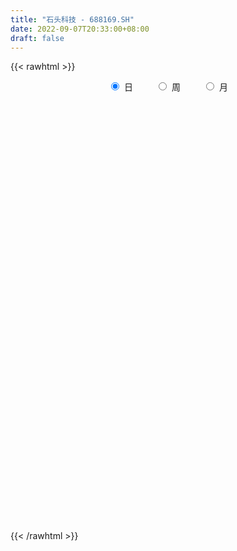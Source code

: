 ```yaml
---
title: "石头科技 - 688169.SH"
date: 2022-09-07T20:33:00+08:00
draft: false
---
```

{{< rawhtml >}}
    <div style="text-align: center">
        <label style="padding: 1rem;"><input style="margin-right: .5rem" type="radio" name="period" value="D" checked onclick="period_change(this)">日</label>
        <label style="padding: 1rem;"><input style="margin-right: .5rem" type="radio" name="period" value="W" onclick="period_change(this)">周</label>
        <label style="padding: 1rem;"><input style="margin-right: .5rem" type="radio" name="period" value="M" onclick="period_change(this)">月</label>
    </div>
    <div id="chart" style="height: 700px;"></div> 
    <script type="text/javascript">
        const D_v = [2230.56,1660.73,7162.21,4681.99,2485.62,2416.52,1579.77,2328.13,16912.62,13880.9,8453.11,4881.75,2853.51,4686.02,8520.65,6848.4,4754.6,4373.31,4949.88,4443.16,5376.19,4857.35,8282.22,3991.75,4180.55,4327.71,3030.25,2374.54,3275.6,3730.0,2680.82,2204.7,3216.77,4935.61,3999.35,3572.8,3266.06,4613.99,3636.94,2270.75,3199.63,10740.36,7458.72,6917.78,4809.43,3520.47,9999.71,8460.48,4671.89,4666.63,3945.37,3403.44,5077.76,5447.4,5097.52,4351.34,2369.41,2302.28,3515.35,6776.79,3824.34,3897.24,4562.81,2845.25,2824.88,3299.65,1873.49,3755.3,4532.72,3895.78,3501.54,2766.06,3348.39,3772.24,4157.95,4077.12,6445.62,3873.77,2405.79,3446.48,3930.8,3934.06,3118.91,4169.75,2114.69,3081.96,3237.33,4947.12,3445.35,3280.29,4651.53,7561.66,5970.18,4138.67,5647.22,5386.47,6776.42,6306.27,6003.46,5038.9,3474.07,4030.47,3245.26,2660.3,2841.89,5290.63,3985.42,3307.73,4261.23,6292.12,4106.45,3078.79,3491.65,2659.49,2699.98,5864.04,3436.73,7394.51,3555.4,3404.44,7523.39,14228.92,9971.33,6184.25,5209.26,5712.68,4144.62,5100.34,4095.53,4325.94,2958.41,4251.58,2799.43,2757.23,3115.39,2958.5,3217.54,2875.15,1910.92,1535.54,1673.3,2820.0,4219.9,2762.04,3253.05,5795.45,7188.63,3215.99,3044.47,3263.96,3300.61,2115.13,2440.87,2736.42,6060.8,5475.98,3492.95,2337.7,3394.14,2610.44,2659.26,1548.0,2362.14,3368.23,2047.12,6414.95,4284.36,2992.23,5078.69,7118.89,4804.35,3170.83,4821.64,2461.1,3842.53,2458.79,3858.7,5374.99,4328.41,2015.84,2854.22,1916.41,3366.02,5446.47,4058.97,5963.24,5460.09,4788.95,5354.67,4365.73,5599.31,5385.82,4558.47,4310.49,5747.29,4706.55,8802.55,6027.44,3605.33,3378.57,4931.72,6168.25,7394.19,13648.31,10237.04,8771.69,9309.34,8824.3,4530.76,4789.71,5925.87,10301.1,5479.94,7873.33,6600.03,8080.69,8589.49,6700.18,4699.41,6776.22,8733.21,5532.51,5255.4,8398.34,4716.95,6049.27,3428.94,7768.18,3520.84,3834.41,3842.12,4472.77,5270.15,7157.14,5287.1,3394.16,5609.66,4106.18,2728.66,2506.04,3192.36,5293.04,6000.64,3358.39,3446.98,3074.6,5518.26,4589.07,8774.86,3989.37,5048.37,10192.75,21287.39,11615.84,9318.22,5205.93,4179.21,7409.54,8189.14,6722.21,6140.19,8147.78,6205.33,7296.44,8116.43,5934.5,7430.25,7001.06,7700.57,7990.67,4401.11,3667.79,5545.2,6575.93,4612.32,5586.43,5646.33,7006.63,7946.01,5556.55,9026.48,7996.53,8430.54,4812.09,3489.71,7932.77,3001.11,3005.1,3531.3,8912.0,6849.43,3057.43,2614.29,3243.24,4554.59,3372.44,6046.0,3036.08,4961.81,7006.25,5013.01,3938.49,3732.04,3905.05,3865.37,3521.69,5470.09,4644.23,4735.23,12476.59,6234.03,9976.52,5193.48,5844.68,4440.33,7176.64,9071.52,7260.54,7154.9,6096.74,5589.31,4456.6,3457.89,4309.35,3350.3,3990.5,2872.0,3689.29,2178.22,2710.88,4012.53,4579.06,6389.53,4591.65,5961.67,8131.74,6872.29,6808.41,7711.09,6949.61,4188.08,3723.42,2977.85,6442.82,4066.22,2818.65,3501.53,2796.68,3568.69,2728.01,2273.62,2330.99,3227.56,2519.6,4975.06,4225.48,6036.32,4124.58,2453.05,2289.71,4090.0,3448.48,4898.33,3907.63,7654.26,5737.44,9053.45,20334.07,6449.09,6147.23,5275.0,13950.17,5745.83,8526.03,5226.38,5846.63,7797.76,6167.95,5651.74,4973.12,5042.22,7744.87,5384.13,4767.3,5030.82,4756.37,9281.39,5940.1,5591.63,3611.09,3305.4,3343.47,3181.08,4116.1,3919.07,4378.44,3829.97,3031.57,2119.88,3459.5,2307.8,1875.0,3588.14,3513.75,7782.55,7991.05,4888.21,4849.82,5807.22,4017.03,4982.83,3581.59,2313.62,3340.55,4537.06,5299.6,3750.29,2525.05,3363.2,2764.59,3017.47,2967.41,4519.56,3077.8,4739.73,3269.32,4246.38,8328.89,6013.95,6770.14,3658.72,4550.72,9670.52,4982.19,6865.72,4393.63,4924.41,4254.24,5914.58,3825.87,3894.51,4883.15,4486.92,5764.03,7383.85,5087.6,7515.34,7349.85,6367.36,5118.78,4743.78,4324.43,5586.98,6298.18,14476.94,13310.23,8123.31,9901.65,7680.22,10223.47,9335.86,8402.07,7989.11,10419.02,5401.74,6704.82,9785.89,7263.4,10890.35,5464.99,7043.58,8437.94,8713.27,9781.8,10913.95,5745.88,12411.08,10265.36,6427.05,5540.86,20370.22,14681.75,8698.53,8530.95,7160.86,11807.63,7003.71,5792.08,5919.93,6205.81,10110.72,8967.81,5703.43,5905.03,9328.97,7689.16,7248.15,7918.01,7724.69,5164.93]
const D_histogram = [0.0,0.0223361823,0.1850857704,1.3484173762,1.3606948751,0.250185008,-0.3902507477,-1.0819442727,2.8118778919,6.3711291777,8.8163043373,9.711015069,9.6829518301,9.0074120346,9.0890094475,8.1632153672,6.7699509459,6.315537321,6.492189098,4.842442711,5.646125906,5.8923214557,8.1871918282,9.1389200146,8.6158384699,8.2355315373,6.2119529152,4.0493216224,1.072130133,1.0909938459,0.8259380635,1.1135261185,0.925784268,1.8212026551,4.4689019306,5.4213106284,4.9265817318,4.8758627371,4.1166614567,3.3892603801,1.7970525125,-4.5438234785,-5.3190237147,-7.124265064,-6.2835724872,-5.0433369523,4.2854962649,11.973294046,14.6303513417,16.7083173494,17.3120232095,17.8810423493,16.2026145815,12.7862342771,8.2160615285,4.1633702375,2.0228292151,-1.6489461364,-5.4760483512,-11.2844508237,-12.9692746369,-12.3268862479,-14.0828219414,-13.7678511499,-15.4923497458,-16.1996364079,-16.3319247535,-15.2498106061,-9.7506893458,-4.8634248231,-3.451679986,-0.5517673193,1.9973759551,4.3378143767,5.3803799034,7.2873227907,6.3245602989,8.0491824174,8.524243913,10.4692089308,13.7304134114,11.6174133011,10.3843569556,6.9990053947,4.2302758198,0.6746323998,0.1068040429,-3.4919020566,-5.7534212314,-7.1389637304,-5.7186714099,-8.6925522555,-12.4631187055,-13.1227162533,-12.213379538,-12.9576597857,-8.4380507101,-5.1496288575,3.0910880148,7.6481890567,9.9209462434,9.5505833808,8.9328581224,7.9710876537,6.0077837384,11.3178849707,11.373823701,11.8142294341,7.3950679067,6.7844184035,4.7496351722,0.1949969071,-0.5953073434,-2.4927474136,-6.3523264727,-12.117741605,-17.3859775475,-17.1492113671,-15.3103046215,-14.5638557563,-15.4021599061,-24.6188205773,-28.9143325928,-33.0238913565,-31.4025307193,-27.6601579536,-22.6947107273,-14.2356227004,-8.6896564553,-6.8972082893,-4.2183933342,-6.2457743531,-7.4328781187,-6.2470302959,-5.8834862515,-2.7984187106,-3.8050188008,-1.7945289256,-0.2189723786,1.1410046963,1.7393069397,2.3877497251,2.0307149385,3.0090983921,4.3477054312,9.731909778,17.7647537826,23.2774741177,24.7626068722,22.9355407781,21.0453688059,18.5930417797,16.1527896026,14.3862094344,5.4435721423,1.4973596401,-3.2350811355,-7.4639357143,-12.1888956034,-12.1751340959,-10.1406158853,-8.2434542778,-6.6157954135,-1.1212729886,2.3460693481,13.2716693093,17.5354809588,20.8313725295,28.6259195979,33.2760558624,29.3943581415,19.408114195,9.0545660536,0.7683190805,-2.1749234878,-5.490141637,-4.963156084,0.2991195121,-0.9158395273,-1.3180797685,-2.9520299249,-5.3600594956,-10.5105325977,-7.5445853173,-6.9929892549,-2.4289038596,-2.3418794185,-0.4015249378,-1.6123063368,-5.9244030371,-10.6299791236,-14.3527372091,-16.7121423068,-16.7725148546,-11.7894799161,-4.8375863222,5.7461253092,13.0687964106,13.7123190732,15.9227496311,15.3663585792,18.1281092776,16.0162887076,1.0386527201,-10.7688231871,-14.3853593995,-21.2616241399,-23.390332486,-21.1659271389,-20.0032861912,-21.0173806634,-25.4779496356,-25.1046712039,-26.1165385195,-21.4805553366,-21.7643400642,-22.5209334222,-21.3679650543,-19.7044116898,-15.7005425227,-16.0511385468,-15.2725336147,-10.9701568692,-1.2416086356,3.8675485063,6.1174219718,5.9359164682,0.9398457079,-1.62895591,0.5252291552,1.6486446529,4.1055101057,8.754615609,14.4132754637,19.0056902917,18.4899373392,20.8736629985,23.4726758717,23.0461708232,19.3906424513,15.1490516204,18.7364302739,20.6451319335,20.3583659158,19.4931466587,15.7371974994,17.9796048303,15.4017570304,7.7635299288,2.3778643895,-2.8883097022,-10.9131608037,-29.0009439659,-36.627020826,-42.8771067535,-44.5285223914,-42.4324157235,-38.4817891775,-37.2247003067,-35.3854375426,-32.6303452296,-30.9896999867,-27.3264406922,-24.9113401645,-21.7861305378,-18.9420233354,-16.6761397432,-12.4998531327,-6.8660483658,-3.0362184552,-0.5054038268,1.6725617186,3.0614691054,6.20473015,7.0273701615,6.6209757012,10.0963854963,15.6203089314,18.6983536269,18.3960905504,22.9811011442,26.7896420277,31.5292022781,34.1113864327,34.0790975425,30.6071356258,27.2625763443,24.6203259215,23.1375658007,26.1086079592,28.3387111983,26.4761209025,23.4895938175,18.2423668172,11.9393025005,7.3070664797,3.9737755149,2.5010014894,-2.6161828851,-6.2340656584,-7.1435420276,-7.0579340444,-8.8852670359,-7.9754258786,-8.5020930513,-8.7302402302,-6.2562777257,-4.7293800575,-6.0211082497,-9.1327139462,-10.3356396852,-14.1044687406,-16.7686958016,-17.7330676679,-17.3049066587,-14.3532043522,-8.2659626541,-2.7868742635,0.341549014,2.2479365299,2.3713618033,3.5096594191,4.4678074955,5.0458613575,2.6820416943,3.6579612702,2.8130812546,1.4538747921,1.1976383603,1.1182054796,0.7631936297,0.5331227768,2.307376211,4.0641116368,1.956672752,3.9316190209,5.8945779031,8.2180629083,11.9920469807,12.3356801993,12.2987191637,10.1451267087,7.4119647025,11.484202434,11.7473900402,11.0810061606,10.1843628268,8.9380832172,6.0096073042,3.2387185257,1.0242016798,-2.1956440158,-2.074665412,-3.4006638113,-7.762514174,-9.7143684508,-12.8704712966,-12.4767337314,-11.1967810489,-9.0398208982,-9.8315860099,-9.8345129758,-10.4187451879,-12.016226076,-14.5537527747,-14.6833381198,-16.7178632407,-18.3893262474,-19.2154899792,-19.4828057193,-18.6119920794,-18.035540017,-16.1061814958,-15.6709307544,-15.6327614391,-14.8761933204,-13.4689703924,-11.8820713037,-10.1748432428,-9.5714805605,-7.951203554,-3.5918353302,-0.2363726313,3.0988204635,5.483170475,7.8807283073,12.0000128456,14.7279157017,15.1020871755,15.0254685382,16.0783529883,15.0389266776,14.8161896415,12.5994612953,10.8490524487,10.7560070513,8.1421616212,6.7496866168,4.7138249584,4.8633984301,3.9151509845,4.2947526282,2.5145204467,2.3239783341,6.0101388067,8.4973052765,9.0091657978,9.7365679861,10.9203739125,9.213246774,8.6242144152,7.8907708751,6.7694648979,4.1784344816,2.8819021721,4.1901455214,5.1881291867,5.765410478,5.2672364233,4.708345666,3.2109912016,3.2074957503,4.8715652637,5.6317833839,4.8570136219,4.7846963347,5.3344486358,1.1462189088,0.1677396254,2.0867159679,2.3698111144,3.4433602134,8.479256543,8.9896158157,10.419107693,8.8696458276,7.6615074901,5.1011404219,3.210868855,0.9306295162,-0.922683924,-1.4882628568,-2.7676342275,-3.0061845034,-6.1314843135,-7.3553886636,-7.5395461414,-6.4720898118,-7.3423328753,-8.9767227417,-9.0917341035,-9.3763954159,-9.2588462003,-9.1582471625,-11.2728887621,-13.9878757285,-24.1271872532,-29.2968301766,-31.124211031,-31.5081365244,-30.0644867536,-27.6822529608,-24.5501582408,-20.7174282282,-16.6088250682,-12.9675129215,-9.7708450941,-6.7626894097,-4.0360282682,-1.3617162486,1.2243827368,2.7361495426,4.1559547861,4.8464588215,5.983490757,6.82618639,8.5484930334,9.9618571858,10.6872021524,10.8251159796,12.6108458811,13.7664829891,13.6483613399,13.7446323481,13.6881036188,11.9880697713,10.4863009977,9.5037738792,8.1783768004,6.2613364555,4.5664013945,3.4484146139,2.6534501888,2.0850883377,2.2192289187,2.7541528765,2.3425652097,1.5511559003,1.3484196543,1.4092494629]
const D_fast = [0.0,0.0279202279,0.2369412586,1.7373772085,2.0898284261,1.0418648111,0.3038663684,-0.6583132248,3.9384784128,9.0905119931,13.7397632369,17.0622277359,19.4549024545,21.0312156677,23.3850654425,24.500075204,24.7992985191,25.9237692245,27.723468276,27.2843325667,29.4995472382,31.2188231519,35.5604914814,38.7969496714,40.4278277442,42.106403696,41.6358133026,40.4855124155,37.7763534593,38.0679656337,38.0093943671,38.5753639518,38.6190681682,39.9697872191,43.7347119772,46.0424483322,46.7793648686,47.9476115581,48.2175756419,48.3374896603,47.1945449208,39.7177130602,37.6127568953,34.0264492801,33.296248735,33.2756500319,43.6758573153,54.3569786079,60.671623739,66.926669084,71.8583807465,76.8976604736,79.2698863513,79.0500646161,76.5339072496,73.522058518,71.8872247993,67.8032129137,62.6070986112,53.9775834328,49.0504409604,46.6111077873,41.3344666085,38.2074746125,32.6098885802,27.8526928161,23.6374232822,20.907084778,23.9685337018,27.6399420187,28.1887668594,30.9507376963,33.9992249594,37.4241169751,39.8117774778,43.5405510627,44.1589286457,47.8958463685,50.5019688423,55.0642360929,61.7580439262,62.5493971413,63.9124300346,62.2768298225,60.5656692025,57.1786838825,56.6375565362,52.1658749227,48.46600044,45.2957170084,45.2863414764,40.139322567,33.2529764406,29.3126998295,27.1686916603,23.1849964661,25.5950928642,27.5961075024,36.6095963785,43.0787446845,47.8317384321,49.8490214146,51.4645106868,52.4955121315,52.0341541508,60.1737266258,63.0731212814,66.467084373,63.8966898223,64.9821449199,64.1347704816,59.6288814433,58.689750357,56.1691234334,50.7214627561,41.9266122226,32.3118818932,28.2613452318,26.2726758221,23.3781607481,18.6893166218,3.3179508064,-8.2061443574,-20.5716759602,-26.8009480028,-29.9736147256,-30.681845181,-25.7816628292,-22.408110698,-22.3399646043,-20.7157479828,-24.30457259,-27.3498958852,-27.7258056363,-28.8331331549,-26.4476702916,-28.405525082,-26.8436674382,-25.3228539858,-23.6776257369,-22.6444967586,-21.3991165419,-21.2484725938,-19.5178145423,-17.0922811453,-9.275099354,3.1989330962,14.5310219607,22.2068064333,26.1136255337,29.4847957629,31.6807291817,33.2786744052,35.1086465956,27.5269023391,23.9550297469,18.4138186875,12.3189801801,4.5467963902,1.5167743737,1.016138613,0.852436651,0.8261466619,6.0403508396,10.0942105134,24.3377278019,32.9854096911,41.4891443941,56.4401713621,69.4093215921,72.8762134067,67.7419980088,59.6520913808,51.5579241779,48.0709507377,43.3831971792,42.6693937112,48.0064491853,46.5625302642,45.8307700807,43.4588124432,39.7107679985,31.932661747,33.0124626981,31.8158114467,35.7726708771,35.2742254636,37.1141987099,35.5003407266,29.7071432671,22.3440723997,15.0331300119,8.4956893376,4.242188076,6.2778530355,12.0203500489,24.0405930076,34.6304632116,38.7020656426,44.8931836082,48.1783822011,55.4721602189,57.3644118258,42.6464390184,28.1467573143,20.933881252,8.7422104767,0.7659190091,-2.3011574285,-6.1393380287,-12.4077776666,-23.2378340477,-29.140723417,-36.6817253625,-37.4158810137,-43.1407507574,-49.527577471,-53.7166003666,-56.9791499245,-56.9004163881,-61.2637970489,-64.3033255205,-62.7434879923,-53.3253419176,-47.2492976492,-43.4700686907,-42.1675950772,-46.9287044105,-49.904745006,-47.619252652,-46.0836759911,-42.6004330118,-35.7626736063,-26.5006948857,-17.1568574848,-13.0501261025,-5.4479846936,3.0191971476,8.3542348049,9.5463670458,9.09203912,17.363525342,24.433509985,29.2363354462,33.2444028538,33.4227530693,40.1600616078,41.4326530654,35.7353084461,30.9441090042,24.9558574869,14.2027161844,-11.1353029692,-27.9181350358,-44.8874976517,-57.6710438875,-66.1830411504,-71.8528618988,-79.9019481046,-86.9090447262,-92.3115387206,-98.4183184743,-101.5866693529,-105.3994038663,-107.7207268741,-109.6121255055,-111.5152768492,-110.4639535218,-106.5466608463,-103.4758855496,-101.0714218778,-98.4753159027,-96.3210412396,-91.6265976575,-89.0471151056,-87.7982656407,-81.7987594714,-72.3697588035,-64.6171257013,-60.3203661402,-49.9900802603,-39.48412887,-26.8622680499,-15.7522372873,-7.2647517918,-3.0849298021,0.3861550025,3.8989860601,8.2006173895,17.6988115377,27.0135925765,31.7700325063,34.6559038757,33.9692685797,30.6510298881,27.8455604872,25.5057134011,24.6581897479,18.8869596522,13.7105604643,11.0151985881,9.3363230602,5.2876733098,4.2036579975,1.5514675619,-0.8592396746,0.0506533985,0.3952060524,-2.4017992023,-7.7965833853,-11.5834190457,-18.8783652861,-25.7347662975,-31.1324050808,-35.0304707363,-35.6670695179,-31.6463184832,-26.8639486586,-23.6501381275,-21.1817664792,-20.465500755,-18.4497882844,-16.3746883341,-14.5351691327,-16.2284783723,-14.3380684789,-14.4796781809,-15.4754159453,-15.432242787,-15.2321242979,-15.3963377403,-15.4931278991,-13.142030412,-10.3692670771,-11.9875377738,-9.0296867497,-5.5930833917,-1.2150826595,5.5569131581,8.9844664266,12.0221851819,12.4048744041,11.5247035735,18.4679919134,21.6680270297,23.7718946903,25.4213420632,26.4095832578,24.9835091709,23.0223000239,21.0638335979,17.2950768984,16.8973891492,14.721224797,8.4187458909,4.0382995013,-2.3354211686,-5.0608670363,-6.5801096159,-6.6831046899,-9.932766304,-12.3943215139,-15.5832400229,-20.18477743,-26.3607423224,-30.1611621974,-36.3751531286,-42.6439476971,-48.2739839237,-53.4120010936,-57.1941854735,-61.1266184154,-63.2238052682,-66.7062872153,-70.5763082598,-73.5387884712,-75.4988081414,-76.8824268785,-77.7189096284,-79.5084170862,-79.8759409681,-76.4145315769,-73.1181620358,-69.0082638252,-65.2531211949,-60.8853812858,-53.766093536,-47.3562117545,-43.2065184869,-39.5267699896,-34.4542972924,-31.7339919337,-28.2526815594,-27.3195445818,-26.3576903163,-23.7617339508,-24.3400389756,-24.0450923258,-24.9024977446,-23.5370746653,-23.5065343649,-22.0532445641,-23.204846634,-22.814394163,-17.6256989887,-13.0142061998,-10.2500542291,-7.0885100443,-3.1746106397,-2.5784260847,-1.0114048398,0.2278443389,0.7989045862,-0.7475172097,-1.3235739762,1.0322057535,3.3272217155,5.3458556263,6.1644906774,6.7826863366,6.0880796725,6.8864581589,9.7684189882,11.9365829544,12.3760665979,13.4999233944,15.3832878544,11.4816128546,10.5450684776,12.985723812,13.8612717372,15.7956608895,22.9513713548,25.7091345815,29.743403382,30.4113529736,31.1185915085,29.8335095458,28.7459551927,26.698373233,24.6143888117,23.6767441647,21.7054642372,20.7153678354,16.0571969469,12.994445431,10.9254014178,10.3748352945,7.6690090122,3.7904384604,1.4024935727,-1.2262665938,-3.4234289282,-5.6123916811,-10.5452554712,-16.7572113697,-32.9283197076,-45.4221701752,-55.0306037873,-63.2915634118,-69.3640353295,-73.9023647768,-76.9078096171,-78.2544366615,-78.2980397686,-77.8986058522,-77.1446492984,-75.8271659664,-74.109511892,-71.7756289345,-68.883434265,-66.6876300735,-64.2288361335,-62.3267173927,-59.6938127679,-57.1445705374,-53.2851406356,-49.3813121868,-45.9841666821,-43.13997386,-38.2015324882,-33.604274633,-30.3103059471,-26.777876852,-23.4123796766,-22.1153960813,-20.9955896054,-19.6021732542,-18.8829761328,-19.2346823638,-19.7880170763,-20.0439002034,-20.1755020813,-20.222591848,-19.5336440373,-18.3101818604,-18.1361282248,-18.539748559,-18.4053798914,-17.9922377172]
const D_slow = [0.0,0.0055840456,0.0518554882,0.3889598322,0.729133551,0.791679803,0.6941171161,0.4236310479,1.1266005209,2.7193828153,4.9234588997,7.3512126669,9.7719506244,12.0238036331,14.296055995,16.3368598368,18.0293475732,19.6082319035,21.231279178,22.4418898557,23.8534213322,25.3265016962,27.3732996532,29.6580296568,31.8119892743,33.8708721587,35.4238603874,36.4361907931,36.7042233263,36.9769717878,37.1834563037,37.4618378333,37.6932839003,38.148584564,39.2658100467,40.6211377038,41.8527831367,43.071748821,44.1009141852,44.9482292802,45.3974924083,44.2615365387,42.93178061,41.150714344,39.5798212222,38.3189869842,39.3903610504,42.3836845619,46.0412723973,50.2183517346,54.546357537,59.0166181243,63.0672717697,66.263830339,68.3178457211,69.3586882805,69.8643955843,69.4521590501,68.0831469624,65.2620342564,62.0197155972,58.9379940352,55.4172885499,51.9753257624,48.102238326,44.052329224,39.9693480356,36.1568953841,33.7192230477,32.5033668419,31.6404468454,31.5025050156,32.0018490043,33.0863025985,34.4313975744,36.253228272,37.8343683468,39.8466639511,41.9777249294,44.5950271621,48.0276305149,50.9319838402,53.5280730791,55.2778244277,56.3353933827,56.5040514826,56.5307524934,55.6577769792,54.2194216714,52.4346807388,51.0050128863,48.8318748224,45.7160951461,42.4354160828,39.3820711983,36.1426562518,34.0331435743,32.7457363599,33.5185083636,35.4305556278,37.9107921887,40.2984380338,42.5316525644,44.5244244779,46.0263704124,48.8558416551,51.6992975804,54.6528549389,56.5016219156,58.1977265164,59.3851353095,59.4338845362,59.2850577004,58.661870847,57.0737892288,54.0443538276,49.6978594407,45.4105565989,41.5829804435,37.9420165045,34.0914765279,27.9367713836,20.7081882354,12.4522153963,4.6015827165,-2.3134567719,-7.9871344538,-11.5460401288,-13.7184542427,-15.442756315,-16.4973546486,-18.0587982368,-19.9170177665,-21.4787753405,-22.9496469034,-23.649251581,-24.6005062812,-25.0491385126,-25.1038816073,-24.8186304332,-24.3838036983,-23.786866267,-23.2791875324,-22.5269129344,-21.4399865766,-19.007009132,-14.5658206864,-8.746452157,-2.5558004389,3.1780847556,8.4394269571,13.087687402,17.1258848026,20.7224371612,22.0833301968,22.4576701068,21.648899823,19.7829158944,16.7356919935,13.6919084696,11.1567544982,9.0958909288,7.4419420754,7.1616238283,7.7481411653,11.0660584926,15.4499287323,20.6577718647,27.8142517641,36.1332657297,43.4818552651,48.3338838139,50.5975253273,50.7896050974,50.2458742254,48.8733388162,47.6325497952,47.7073296732,47.4783697914,47.1488498493,46.4108423681,45.0708274941,42.4431943447,40.5570480154,38.8088007017,38.2015747368,37.6161048821,37.5157236477,37.1126470635,35.6315463042,32.9740515233,29.385867221,25.2078316443,21.0147029307,18.0673329516,16.8579363711,18.2944676984,21.5616668011,24.9897465694,28.9704339771,32.8120236219,37.3440509413,41.3481231182,41.6077862982,38.9155805015,35.3192406516,30.0038346166,24.1562514951,18.8647697104,13.8639481626,8.6096029967,2.2401155878,-4.0360522131,-10.565186843,-15.9353256772,-21.3764106932,-27.0066440488,-32.3486353123,-37.2747382348,-41.1998738655,-45.2126585021,-49.0307919058,-51.7733311231,-52.083733282,-51.1168461554,-49.5874906625,-48.1035115455,-47.8685501185,-48.275789096,-48.1444818072,-47.732320644,-46.7059431175,-44.5172892153,-40.9139703494,-36.1625477765,-31.5400634417,-26.3216476921,-20.4534787241,-14.6919360183,-9.8442754055,-6.0570125004,-1.3729049319,3.7883780515,8.8779695304,13.7512561951,17.6855555699,22.1804567775,26.0308960351,27.9717785173,28.5662446147,27.8441671891,25.1158769882,17.8656409967,8.7088857902,-2.0103908982,-13.142521496,-23.7506254269,-33.3710727213,-42.677247798,-51.5236071836,-59.681193491,-67.4286184877,-74.2602286607,-80.4880637018,-85.9345963363,-90.6701021701,-94.8391371059,-97.9641003891,-99.6806124806,-100.4396670944,-100.5660180511,-100.1478776214,-99.382510345,-97.8313278075,-96.0744852672,-94.4192413419,-91.8951449678,-87.9900677349,-83.3154793282,-78.7164566906,-72.9711814045,-66.2737708976,-58.3914703281,-49.8636237199,-41.3438493343,-33.6920654279,-26.8764213418,-20.7213398614,-14.9369484112,-8.4097964214,-1.3251186219,5.2939116038,11.1663100582,15.7269017625,18.7117273876,20.5384940075,21.5319378862,22.1571882586,21.5031425373,19.9446261227,18.1587406158,16.3942571047,14.1729403457,12.1790838761,10.0535606132,7.8710005557,6.3069311242,5.1245861099,3.6193090474,1.3361305609,-1.2477793604,-4.7738965456,-8.966070496,-13.3993374129,-17.7255640776,-21.3138651657,-23.3803558292,-24.0770743951,-23.9916871416,-23.4297030091,-22.8368625583,-21.9594477035,-20.8424958296,-19.5810304902,-18.9105200666,-17.9960297491,-17.2927594354,-16.9292907374,-16.6298811473,-16.3503297774,-16.15953137,-16.0262506758,-15.4494066231,-14.4333787139,-13.9442105259,-12.9613057706,-11.4876612948,-9.4331455678,-6.4351338226,-3.3512137728,-0.2765339818,2.2597476953,4.112738871,6.9837894795,9.9206369895,12.6908885297,15.2369792364,17.4715000407,18.9739018667,19.7835814982,20.0396319181,19.4907209142,18.9720545612,18.1218886083,16.1812600648,13.7526679521,10.535050128,7.4158666951,4.6166714329,2.3567162084,-0.1011802941,-2.5598085381,-5.164494835,-8.168551354,-11.8069895477,-15.4778240777,-19.6572898878,-24.2546214497,-29.0584939445,-33.9291953743,-38.5821933942,-43.0910783984,-47.1176237724,-51.035356461,-54.9435468207,-58.6625951508,-62.0298377489,-65.0003555748,-67.5440663856,-69.9369365257,-71.9247374142,-72.8226962467,-72.8817894045,-72.1070842887,-70.7362916699,-68.7661095931,-65.7661063817,-62.0841274562,-58.3086056624,-54.5522385278,-50.5326502807,-46.7729186113,-43.068871201,-39.9190058771,-37.2067427649,-34.5177410021,-32.4822005968,-30.7947789426,-29.616322703,-28.4004730955,-27.4216853494,-26.3479971923,-25.7193670806,-25.1383724971,-23.6358377954,-21.5115114763,-19.2592200269,-16.8250780303,-14.0949845522,-11.7916728587,-9.6356192549,-7.6629265361,-5.9705603117,-4.9259516913,-4.2054761483,-3.1579397679,-1.8609074712,-0.4195548517,0.8972542541,2.0743406706,2.877088471,3.6789624086,4.8968537245,6.3047995705,7.5190529759,8.7152270596,10.0488392186,10.3353939458,10.3773288521,10.8990078441,11.4914606227,12.3523006761,14.4721148118,16.7195187658,19.324295689,21.5417071459,23.4570840184,24.7323691239,25.5350863377,25.7677437167,25.5370727357,25.1650070215,24.4730984647,23.7215523388,22.1886812604,20.3498340945,18.4649475592,16.8469251063,15.0113418874,12.767161202,10.4942276762,8.1501288222,5.8354172721,3.5458554815,0.7276332909,-2.7693356412,-8.8011324545,-16.1253399986,-23.9063927564,-31.7834268875,-39.2995485759,-46.2201118161,-52.3576513763,-57.5370084333,-61.6892147004,-64.9310929307,-67.3738042043,-69.0644765567,-70.0734836237,-70.4139126859,-70.1078170017,-69.4237796161,-68.3847909196,-67.1731762142,-65.6773035249,-63.9707569274,-61.8336336691,-59.3431693726,-56.6713688345,-53.9650898396,-50.8123783693,-47.3707576221,-43.9586672871,-40.5225092001,-37.1004832954,-34.1034658526,-31.4818906031,-29.1059471333,-27.0613529332,-25.4960188193,-24.3544184707,-23.4923148173,-22.8289522701,-22.3076801857,-21.752872956,-21.0643347369,-20.4786934344,-20.0909044594,-19.7537995458,-19.4014871801]
const D_data = [['2020-08-19', 418.0, 408.48, 407.78, 422.75],['2020-08-20', 404.55, 408.83, 401.31, 413.99],['2020-08-21', 404.5, 411.18, 392.0, 416.86],['2020-08-24', 408.95, 427.97, 408.29, 434.9],['2020-08-25', 424.65, 417.9, 416.94, 431.78],['2020-08-26', 413.22, 401.6, 398.58, 419.99],['2020-08-27', 409.85, 402.79, 398.56, 409.85],['2020-08-28', 401.01, 398.02, 396.8, 403.89],['2020-08-31', 427.0, 465.0, 427.0, 477.62],['2020-09-01', 479.0, 485.0, 468.2, 496.0],['2020-09-02', 478.96, 493.98, 478.96, 507.09],['2020-09-03', 496.38, 491.93, 481.01, 502.0],['2020-09-04', 483.49, 491.73, 478.0, 495.98],['2020-09-07', 489.15, 490.77, 480.88, 506.66],['2020-09-08', 490.05, 507.8, 490.05, 520.43],['2020-09-09', 507.2, 502.0, 495.0, 522.96],['2020-09-10', 503.71, 498.3, 485.02, 512.38],['2020-09-11', 498.73, 513.0, 493.0, 517.0],['2020-09-14', 522.13, 528.22, 512.09, 530.5],['2020-09-15', 524.98, 509.0, 505.4, 538.0],['2020-09-16', 514.09, 544.98, 509.0, 548.0],['2020-09-17', 544.9, 548.99, 536.0, 556.48],['2020-09-18', 548.99, 590.99, 539.99, 595.01],['2020-09-21', 597.4, 594.0, 570.1, 597.4],['2020-09-22', 593.98, 588.2, 570.33, 595.98],['2020-09-23', 586.88, 599.0, 571.0, 603.0],['2020-09-24', 593.81, 582.63, 577.37, 607.01],['2020-09-25', 580.0, 578.78, 576.99, 593.2],['2020-09-28', 584.98, 561.9, 555.02, 588.07],['2020-09-29', 568.49, 597.56, 560.21, 607.0],['2020-09-30', 607.0, 599.4, 590.03, 616.99],['2020-10-09', 613.0, 612.5, 594.4, 614.44],['2020-10-12', 610.0, 613.0, 596.32, 615.0],['2020-10-13', 616.0, 635.02, 604.01, 666.68],['2020-10-14', 638.33, 674.66, 628.0, 681.65],['2020-10-15', 672.35, 672.86, 661.2, 695.76],['2020-10-16', 666.08, 666.01, 661.1, 687.72],['2020-10-19', 678.65, 680.1, 667.01, 704.99],['2020-10-20', 687.78, 678.86, 669.43, 698.98],['2020-10-21', 684.33, 684.6, 663.01, 688.87],['2020-10-22', 681.22, 676.0, 669.5, 698.9],['2020-10-23', 680.0, 600.24, 556.01, 680.0],['2020-10-26', 603.12, 652.96, 590.0, 656.0],['2020-10-27', 640.07, 634.05, 602.37, 684.99],['2020-10-28', 637.0, 664.98, 617.01, 666.98],['2020-10-29', 647.01, 676.65, 646.98, 683.76],['2020-10-30', 751.0, 811.98, 751.0, 811.98],['2020-11-02', 801.01, 849.97, 800.13, 849.97],['2020-11-03', 846.21, 831.99, 816.1, 865.6],['2020-11-04', 832.0, 857.05, 818.0, 866.0],['2020-11-05', 875.46, 867.0, 841.0, 882.0],['2020-11-06', 859.8, 892.0, 847.0, 892.0],['2020-11-09', 890.0, 883.23, 870.13, 933.0],['2020-11-10', 871.16, 868.5, 806.0, 877.7],['2020-11-11', 873.26, 850.41, 842.08, 919.98],['2020-11-12', 827.36, 848.3, 823.01, 885.0],['2020-11-13', 839.22, 867.89, 835.0, 873.0],['2020-11-16', 860.2, 843.02, 841.5, 878.0],['2020-11-17', 846.0, 827.68, 808.89, 855.5],['2020-11-18', 827.99, 779.48, 751.0, 827.99],['2020-11-19', 792.88, 810.18, 760.01, 825.0],['2020-11-20', 818.0, 835.0, 810.08, 848.88],['2020-11-23', 838.0, 799.47, 788.88, 838.0],['2020-11-24', 800.13, 818.0, 790.03, 835.0],['2020-11-25', 825.33, 784.0, 780.95, 825.33],['2020-11-26', 792.73, 784.0, 750.21, 798.18],['2020-11-27', 782.17, 781.86, 763.03, 787.94],['2020-11-30', 788.18, 792.41, 772.97, 809.0],['2020-12-01', 791.01, 860.59, 785.01, 868.0],['2020-12-02', 860.0, 879.97, 843.11, 880.89],['2020-12-03', 874.17, 854.74, 840.0, 883.05],['2020-12-04', 847.5, 888.0, 844.0, 898.0],['2020-12-07', 888.0, 903.51, 880.0, 916.0],['2020-12-08', 903.5, 921.36, 890.0, 930.0],['2020-12-09', 921.36, 923.0, 916.01, 950.0],['2020-12-10', 929.4, 951.98, 911.0, 952.8],['2020-12-11', 952.0, 929.33, 925.0, 988.0],['2020-12-14', 939.25, 976.41, 926.2, 977.93],['2020-12-15', 973.38, 979.22, 964.23, 985.59],['2020-12-16', 970.1, 1018.03, 970.1, 1038.8],['2020-12-17', 1020.0, 1065.0, 1020.0, 1073.99],['2020-12-18', 1065.0, 1018.0, 1000.99, 1066.21],['2020-12-21', 1020.0, 1036.25, 1000.0, 1049.87],['2020-12-22', 1029.0, 1011.49, 972.11, 1043.03],['2020-12-23', 1004.94, 1015.0, 990.01, 1018.6],['2020-12-24', 1005.0, 998.0, 970.35, 1024.97],['2020-12-25', 1009.0, 1032.65, 986.01, 1045.93],['2020-12-28', 1011.58, 990.0, 978.0, 1050.0],['2020-12-29', 1002.1, 994.99, 968.01, 1002.94],['2020-12-30', 997.97, 998.51, 990.0, 1018.05],['2020-12-31', 993.0, 1036.0, 986.05, 1053.0],['2021-01-04', 1036.0, 978.04, 941.0, 1046.0],['2021-01-05', 970.1, 948.0, 942.0, 978.0],['2021-01-06', 958.0, 970.99, 942.59, 977.0],['2021-01-07', 957.83, 987.0, 957.83, 988.0],['2021-01-08', 980.0, 962.0, 933.3, 984.98],['2021-01-11', 962.01, 1034.65, 962.01, 1066.0],['2021-01-12', 1020.09, 1039.72, 996.88, 1050.18],['2021-01-13', 1066.9, 1137.0, 1060.0, 1151.01],['2021-01-14', 1118.0, 1134.8, 1102.0, 1188.8],['2021-01-15', 1111.96, 1137.0, 1108.0, 1144.71],['2021-01-18', 1138.0, 1122.44, 1085.0, 1145.0],['2021-01-19', 1120.01, 1130.0, 1106.0, 1157.0],['2021-01-20', 1134.41, 1134.41, 1121.59, 1165.0],['2021-01-21', 1141.24, 1126.0, 1112.01, 1154.96],['2021-01-22', 1137.77, 1240.0, 1120.81, 1248.0],['2021-01-25', 1234.0, 1205.0, 1172.0, 1245.0],['2021-01-26', 1224.66, 1228.08, 1190.07, 1262.62],['2021-01-27', 1228.08, 1172.02, 1122.0, 1239.99],['2021-01-28', 1188.38, 1220.0, 1150.0, 1260.0],['2021-01-29', 1250.0, 1208.0, 1169.99, 1260.0],['2021-02-01', 1205.0, 1169.0, 1161.19, 1227.0],['2021-02-02', 1143.05, 1210.0, 1143.05, 1217.02],['2021-02-03', 1210.04, 1196.01, 1175.0, 1230.01],['2021-02-04', 1189.1, 1160.5, 1157.0, 1200.0],['2021-02-05', 1153.15, 1111.0, 1082.82, 1166.0],['2021-02-08', 1100.67, 1082.84, 1078.84, 1129.29],['2021-02-09', 1109.84, 1131.11, 1068.0, 1152.0],['2021-02-10', 1127.15, 1150.0, 1111.41, 1153.74],['2021-02-18', 1150.97, 1137.0, 1115.0, 1164.9],['2021-02-19', 1117.11, 1109.99, 1012.0, 1126.01],['2021-02-22', 1099.97, 966.02, 955.07, 1099.97],['2021-02-23', 840.0, 973.0, 840.0, 1011.0],['2021-02-24', 977.59, 930.0, 920.0, 983.19],['2021-02-25', 945.98, 970.42, 930.28, 999.57],['2021-02-26', 960.0, 988.0, 919.63, 1004.45],['2021-03-01', 985.23, 1006.0, 972.0, 1017.0],['2021-03-02', 1006.0, 1070.0, 996.0, 1089.58],['2021-03-03', 1070.0, 1060.48, 1036.74, 1087.94],['2021-03-04', 1041.17, 1025.0, 990.0, 1048.54],['2021-03-05', 992.15, 1041.5, 992.15, 1050.0],['2021-03-08', 1031.0, 977.6, 970.0, 1056.51],['2021-03-09', 981.25, 971.2, 941.16, 986.65],['2021-03-10', 989.0, 992.49, 965.03, 1030.54],['2021-03-11', 998.99, 978.34, 976.01, 1020.0],['2021-03-12', 985.57, 1015.0, 971.62, 1019.99],['2021-03-15', 1015.0, 963.25, 920.25, 1015.0],['2021-03-16', 938.0, 998.0, 938.0, 1010.0],['2021-03-17', 984.1, 997.89, 978.02, 1011.21],['2021-03-18', 999.98, 999.96, 981.01, 1003.87],['2021-03-19', 978.04, 993.37, 971.8, 1003.0],['2021-03-22', 972.0, 995.6, 972.0, 1018.05],['2021-03-23', 989.18, 982.2, 980.0, 1039.71],['2021-03-24', 982.11, 999.38, 982.11, 1022.0],['2021-03-25', 1003.78, 1010.0, 982.11, 1027.77],['2021-03-26', 1023.99, 1081.73, 1008.49, 1107.99],['2021-03-29', 1099.0, 1160.0, 1051.87, 1177.77],['2021-03-30', 1162.0, 1180.0, 1138.18, 1207.81],['2021-03-31', 1197.71, 1167.0, 1155.56, 1199.0],['2021-04-01', 1159.96, 1143.76, 1124.0, 1167.62],['2021-04-02', 1133.69, 1151.38, 1121.01, 1160.0],['2021-04-06', 1147.91, 1150.01, 1133.77, 1156.93],['2021-04-07', 1154.99, 1153.0, 1132.01, 1157.0],['2021-04-08', 1154.88, 1165.0, 1144.89, 1186.0],['2021-04-09', 1157.0, 1057.0, 1046.23, 1174.39],['2021-04-12', 1035.0, 1090.62, 1035.0, 1136.68],['2021-04-13', 1090.62, 1059.66, 1045.0, 1092.0],['2021-04-14', 1069.87, 1040.31, 1030.0, 1069.87],['2021-04-15', 1040.36, 1004.5, 990.2, 1047.32],['2021-04-16', 1023.77, 1043.5, 1003.89, 1074.78],['2021-04-19', 1019.21, 1067.2, 1019.21, 1077.77],['2021-04-20', 1067.2, 1070.21, 1047.2, 1076.7],['2021-04-21', 1065.0, 1071.61, 1038.0, 1088.71],['2021-04-22', 1070.0, 1137.35, 1066.71, 1147.0],['2021-04-23', 1137.33, 1137.82, 1114.31, 1148.0],['2021-04-26', 1173.73, 1278.0, 1146.02, 1297.99],['2021-04-27', 1263.0, 1249.99, 1212.8, 1263.0],['2021-04-28', 1281.25, 1276.37, 1252.31, 1295.61],['2021-04-29', 1284.55, 1386.2, 1281.24, 1402.01],['2021-04-30', 1333.0, 1410.0, 1333.0, 1438.3],['2021-05-06', 1437.77, 1336.0, 1294.01, 1437.77],['2021-05-07', 1345.0, 1248.0, 1248.0, 1345.0],['2021-05-10', 1243.76, 1206.69, 1192.6, 1266.87],['2021-05-11', 1228.69, 1193.2, 1168.23, 1228.69],['2021-05-12', 1183.01, 1236.35, 1183.01, 1273.98],['2021-05-13', 1223.99, 1218.7, 1189.66, 1240.06],['2021-05-14', 1218.7, 1261.99, 1212.01, 1268.79],['2021-05-17', 1252.0, 1342.0, 1249.9, 1398.0],['2021-05-18', 1342.99, 1278.34, 1275.01, 1348.79],['2021-05-19', 1278.34, 1290.0, 1270.46, 1311.8],['2021-05-20', 1260.2, 1274.0, 1260.2, 1325.0],['2021-05-21', 1280.0, 1256.52, 1253.0, 1303.99],['2021-05-24', 1244.93, 1201.5, 1195.0, 1259.46],['2021-05-25', 1206.08, 1295.99, 1198.31, 1305.0],['2021-05-26', 1294.51, 1275.1, 1254.99, 1335.0],['2021-05-27', 1281.45, 1341.0, 1275.22, 1367.01],['2021-05-28', 1340.0, 1301.0, 1300.0, 1398.0],['2021-05-31', 1328.0, 1334.0, 1282.23, 1359.97],['2021-06-01', 1334.0, 1301.0, 1280.0, 1347.78],['2021-06-02', 1330.3, 1249.3, 1239.02, 1334.98],['2021-06-03', 1249.3, 1218.14, 1191.28, 1259.01],['2021-06-04', 1220.0, 1202.0, 1181.05, 1244.68],['2021-06-07', 1208.34, 1194.0, 1171.51, 1218.0],['2021-06-08', 1195.0, 1206.1, 1187.81, 1225.85],['2021-06-09', 1219.97, 1274.0, 1191.58, 1279.7],['2021-06-10', 1280.01, 1326.89, 1267.21, 1328.89],['2021-06-11', 1325.0, 1422.89, 1321.0, 1474.89],['2021-06-15', 1453.89, 1441.02, 1420.0, 1480.0],['2021-06-16', 1478.83, 1393.0, 1382.0, 1478.83],['2021-06-17', 1415.0, 1436.15, 1380.08, 1462.05],['2021-06-18', 1388.88, 1422.94, 1358.03, 1452.68],['2021-06-21', 1418.0, 1488.99, 1370.0, 1494.99],['2021-06-22', 1489.0, 1449.0, 1392.63, 1489.0],['2021-06-23', 1446.0, 1254.11, 1248.0, 1447.0],['2021-06-24', 1250.0, 1222.99, 1188.0, 1250.0],['2021-06-25', 1210.0, 1279.0, 1185.2, 1290.78],['2021-06-28', 1276.32, 1200.0, 1181.13, 1276.32],['2021-06-29', 1192.68, 1221.0, 1185.0, 1255.0],['2021-06-30', 1228.77, 1261.0, 1200.37, 1274.0],['2021-07-01', 1267.0, 1242.68, 1200.77, 1277.48],['2021-07-02', 1231.53, 1200.92, 1175.0, 1235.0],['2021-07-05', 1210.99, 1124.95, 1111.0, 1210.99],['2021-07-06', 1130.45, 1154.0, 1124.2, 1156.0],['2021-07-07', 1146.08, 1113.28, 1113.01, 1165.0],['2021-07-08', 1119.57, 1172.9, 1119.57, 1188.0],['2021-07-09', 1172.9, 1103.0, 1090.0, 1179.91],['2021-07-12', 1108.0, 1073.0, 1065.11, 1108.83],['2021-07-13', 1077.44, 1076.14, 1042.0, 1087.77],['2021-07-14', 1055.04, 1068.71, 1037.1, 1110.0],['2021-07-15', 1056.0, 1093.6, 1053.0, 1105.0],['2021-07-16', 1088.99, 1030.0, 1001.0, 1088.99],['2021-07-19', 1030.0, 1026.0, 1012.42, 1067.9],['2021-07-20', 1049.0, 1066.22, 1016.61, 1085.01],['2021-07-21', 1065.98, 1160.0, 1065.98, 1160.88],['2021-07-22', 1153.04, 1136.05, 1133.72, 1175.0],['2021-07-23', 1150.99, 1117.0, 1055.0, 1150.99],['2021-07-26', 1125.0, 1090.0, 1063.88, 1125.0],['2021-07-27', 1092.41, 1011.5, 998.27, 1098.99],['2021-07-28', 1007.92, 1014.25, 980.0, 1026.36],['2021-07-29', 1016.09, 1065.0, 1016.09, 1080.0],['2021-07-30', 1073.52, 1055.0, 1020.0, 1080.0],['2021-08-02', 1046.72, 1077.0, 997.37, 1096.97],['2021-08-03', 1075.0, 1122.42, 1040.0, 1140.01],['2021-08-04', 1122.8, 1166.26, 1122.8, 1211.88],['2021-08-05', 1184.98, 1188.64, 1140.0, 1208.0],['2021-08-06', 1188.63, 1145.9, 1143.01, 1194.47],['2021-08-09', 1150.66, 1199.0, 1106.08, 1226.99],['2021-08-10', 1212.33, 1229.7, 1188.98, 1253.0],['2021-08-11', 1234.0, 1213.85, 1196.01, 1236.88],['2021-08-12', 1215.0, 1177.59, 1166.0, 1226.0],['2021-08-13', 1181.58, 1161.55, 1133.35, 1188.0],['2021-08-16', 1172.92, 1271.0, 1140.0, 1273.0],['2021-08-17', 1252.22, 1280.87, 1245.0, 1308.0],['2021-08-18', 1280.0, 1275.13, 1251.0, 1300.0],['2021-08-19', 1256.78, 1282.38, 1214.99, 1293.89],['2021-08-20', 1277.62, 1250.0, 1210.0, 1287.55],['2021-08-23', 1262.38, 1337.48, 1262.38, 1383.33],['2021-08-24', 1355.0, 1293.0, 1291.0, 1355.0],['2021-08-25', 1282.0, 1215.0, 1180.0, 1298.88],['2021-08-26', 1214.99, 1216.0, 1192.06, 1239.0],['2021-08-27', 1221.12, 1192.41, 1173.95, 1275.02],['2021-08-30', 1201.43, 1119.99, 1080.0, 1207.0],['2021-08-31', 1100.99, 910.0, 895.99, 1100.99],['2021-09-01', 914.14, 946.88, 850.01, 957.98],['2021-09-02', 920.0, 895.0, 875.0, 931.99],['2021-09-03', 895.0, 895.0, 860.0, 896.2],['2021-09-06', 882.0, 905.61, 877.19, 922.96],['2021-09-07', 905.69, 908.68, 851.55, 909.51],['2021-09-08', 905.65, 853.2, 830.2, 905.65],['2021-09-09', 850.02, 833.0, 816.14, 864.9],['2021-09-10', 830.0, 821.68, 803.02, 835.57],['2021-09-13', 825.0, 785.0, 770.03, 825.0],['2021-09-14', 790.0, 791.2, 778.86, 823.38],['2021-09-15', 799.0, 760.01, 749.99, 799.0],['2021-09-16', 757.03, 753.3, 750.02, 783.03],['2021-09-17', 742.0, 737.0, 725.4, 759.21],['2021-09-22', 725.0, 716.06, 702.22, 736.0],['2021-09-23', 716.61, 732.0, 712.47, 737.66],['2021-09-24', 720.6, 755.0, 720.6, 764.99],['2021-09-27', 759.0, 739.8, 717.0, 767.16],['2021-09-28', 739.9, 725.0, 718.22, 747.77],['2021-09-29', 728.23, 719.49, 716.63, 736.0],['2021-09-30', 722.21, 706.93, 694.0, 724.0],['2021-10-08', 709.8, 730.86, 709.16, 755.88],['2021-10-11', 724.0, 704.0, 700.0, 735.57],['2021-10-12', 703.17, 681.6, 675.89, 708.0],['2021-10-13', 683.0, 732.0, 683.0, 734.0],['2021-10-14', 732.0, 779.59, 719.86, 783.9],['2021-10-15', 793.52, 773.83, 747.0, 808.85],['2021-10-18', 775.01, 742.32, 732.0, 775.01],['2021-10-19', 747.9, 821.0, 739.98, 823.0],['2021-10-20', 805.01, 844.1, 805.01, 849.8],['2021-10-21', 849.9, 893.5, 832.28, 899.0],['2021-10-22', 893.6, 904.97, 857.54, 917.68],['2021-10-25', 886.49, 900.0, 875.99, 903.0],['2021-10-26', 855.0, 868.0, 820.0, 913.73],['2021-10-27', 875.0, 870.02, 848.63, 895.87],['2021-10-28', 864.88, 880.02, 847.03, 888.0],['2021-10-29', 871.55, 900.0, 860.3, 909.69],['2021-11-01', 900.0, 977.99, 879.12, 989.99],['2021-11-02', 980.0, 1004.0, 959.8, 1019.8],['2021-11-03', 1007.77, 976.0, 966.06, 1030.0],['2021-11-04', 979.61, 970.0, 935.87, 990.61],['2021-11-05', 951.3, 938.0, 919.0, 970.07],['2021-11-08', 912.03, 908.0, 894.48, 934.4],['2021-11-09', 889.84, 909.8, 880.02, 921.06],['2021-11-10', 894.0, 912.0, 860.0, 918.58],['2021-11-11', 910.12, 928.0, 888.0, 930.0],['2021-11-12', 936.0, 867.5, 867.0, 954.96],['2021-11-15', 852.0, 861.99, 829.56, 882.03],['2021-11-16', 858.81, 881.0, 853.73, 903.96],['2021-11-17', 860.77, 888.0, 860.77, 910.99],['2021-11-18', 882.91, 855.07, 854.03, 895.0],['2021-11-19', 855.07, 882.0, 850.0, 888.0],['2021-11-22', 877.42, 860.0, 852.0, 887.0],['2021-11-23', 848.49, 856.05, 844.28, 875.0],['2021-11-24', 861.94, 891.01, 851.04, 898.75],['2021-11-25', 890.0, 886.4, 880.58, 917.0],['2021-11-26', 880.45, 848.01, 846.2, 887.37],['2021-11-29', 839.0, 807.51, 792.47, 853.13],['2021-11-30', 816.21, 811.91, 798.18, 835.68],['2021-12-01', 802.01, 756.0, 749.5, 807.48],['2021-12-02', 756.0, 739.0, 735.01, 762.0],['2021-12-03', 743.27, 735.0, 718.78, 747.85],['2021-12-06', 733.64, 734.7, 727.08, 749.4],['2021-12-07', 748.91, 760.0, 734.69, 775.0],['2021-12-08', 770.0, 811.56, 761.0, 818.18],['2021-12-09', 814.77, 827.5, 802.0, 834.97],['2021-12-10', 818.0, 816.98, 793.28, 827.59],['2021-12-13', 808.01, 812.98, 802.28, 844.55],['2021-12-14', 817.8, 794.69, 785.0, 817.8],['2021-12-15', 797.31, 810.0, 785.01, 818.0],['2021-12-16', 820.0, 813.58, 792.5, 823.86],['2021-12-17', 819.88, 813.92, 795.12, 834.69],['2021-12-20', 803.64, 772.55, 772.0, 818.0],['2021-12-21', 753.92, 810.56, 753.92, 815.99],['2021-12-22', 811.47, 788.17, 781.54, 815.0],['2021-12-23', 784.98, 775.01, 770.0, 804.97],['2021-12-24', 778.75, 783.12, 766.89, 785.0],['2021-12-27', 798.0, 783.0, 760.68, 798.0],['2021-12-28', 774.72, 776.8, 750.13, 782.0],['2021-12-29', 777.36, 775.0, 761.0, 793.0],['2021-12-30', 777.0, 803.21, 776.0, 818.0],['2021-12-31', 804.0, 813.0, 795.03, 825.0],['2022-01-04', 813.88, 764.0, 754.0, 815.0],['2022-01-05', 764.49, 815.26, 760.01, 836.23],['2022-01-06', 816.0, 828.0, 805.51, 847.97],['2022-01-07', 819.4, 848.33, 813.02, 869.79],['2022-01-10', 848.0, 890.05, 820.03, 898.0],['2022-01-11', 885.2, 867.3, 863.03, 918.5],['2022-01-12', 866.22, 873.0, 854.41, 886.9],['2022-01-13', 873.0, 849.68, 845.75, 875.03],['2022-01-14', 830.1, 836.66, 822.95, 849.97],['2022-01-17', 840.0, 933.99, 837.01, 936.88],['2022-01-18', 933.99, 908.55, 893.7, 936.69],['2022-01-19', 905.68, 906.59, 895.5, 935.0],['2022-01-20', 906.59, 910.0, 895.0, 930.09],['2022-01-21', 903.95, 909.82, 877.0, 915.0],['2022-01-24', 901.0, 886.01, 865.11, 919.99],['2022-01-25', 852.3, 879.0, 852.3, 894.0],['2022-01-26', 879.56, 877.0, 858.02, 893.19],['2022-01-27', 878.0, 852.0, 843.61, 878.0],['2022-01-28', 845.52, 886.5, 845.52, 899.0],['2022-02-07', 902.0, 865.54, 856.0, 907.19],['2022-02-08', 856.81, 810.01, 800.0, 870.79],['2022-02-09', 811.27, 818.2, 801.4, 832.0],['2022-02-10', 817.95, 781.9, 763.0, 817.97],['2022-02-11', 779.68, 810.0, 778.31, 810.77],['2022-02-14', 803.5, 817.0, 782.0, 828.88],['2022-02-15', 828.0, 829.69, 803.5, 841.93],['2022-02-16', 837.0, 789.01, 789.0, 837.0],['2022-02-17', 789.5, 788.65, 778.01, 804.0],['2022-02-18', 782.0, 771.08, 750.01, 788.7],['2022-02-21', 760.0, 742.49, 740.0, 763.7],['2022-02-22', 742.0, 707.38, 690.98, 742.0],['2022-02-23', 707.38, 716.63, 696.0, 722.18],['2022-02-24', 710.3, 671.75, 663.81, 710.3],['2022-02-25', 638.17, 649.0, 583.0, 664.99],['2022-02-28', 637.0, 633.9, 622.03, 639.48],['2022-03-01', 623.7, 617.89, 608.0, 633.97],['2022-03-02', 617.01, 613.31, 604.5, 623.26],['2022-03-03', 613.31, 592.99, 579.72, 616.86],['2022-03-04', 581.72, 596.59, 579.0, 605.0],['2022-03-07', 599.98, 564.5, 552.32, 599.99],['2022-03-08', 559.77, 540.66, 537.0, 567.0],['2022-03-09', 537.95, 531.45, 501.01, 555.0],['2022-03-10', 545.08, 525.47, 513.5, 549.68],['2022-03-11', 508.0, 516.59, 496.1, 520.0],['2022-03-14', 508.02, 508.71, 503.22, 526.01],['2022-03-15', 508.71, 483.39, 479.07, 508.71],['2022-03-16', 486.7, 485.0, 466.16, 490.04],['2022-03-17', 492.0, 520.59, 492.0, 529.97],['2022-03-18', 515.24, 517.0, 500.09, 519.69],['2022-03-21', 521.33, 525.7, 508.31, 529.75],['2022-03-22', 527.45, 522.55, 508.0, 529.0],['2022-03-23', 511.15, 531.1, 511.15, 534.8],['2022-03-24', 533.76, 568.75, 525.12, 578.0],['2022-03-25', 564.6, 571.5, 557.38, 579.97],['2022-03-28', 560.07, 553.8, 540.0, 569.99],['2022-03-29', 554.87, 553.0, 538.42, 557.54],['2022-03-30', 553.0, 574.8, 543.15, 577.78],['2022-03-31', 572.2, 554.16, 552.96, 584.58],['2022-04-01', 557.64, 566.55, 542.01, 566.8],['2022-04-06', 566.0, 540.02, 535.2, 566.0],['2022-04-07', 544.0, 539.01, 531.21, 552.39],['2022-04-08', 548.0, 558.34, 525.0, 565.99],['2022-04-11', 563.63, 522.2, 520.1, 563.63],['2022-04-12', 508.27, 528.1, 506.01, 532.88],['2022-04-13', 513.8, 511.02, 508.0, 523.03],['2022-04-14', 515.44, 533.0, 515.0, 534.71],['2022-04-15', 524.15, 516.61, 508.1, 526.6],['2022-04-18', 515.81, 531.17, 506.41, 532.0],['2022-04-19', 526.65, 499.31, 495.0, 536.98],['2022-04-20', 502.35, 512.2, 492.66, 518.0],['2022-04-21', 513.5, 570.15, 511.99, 578.75],['2022-04-22', 544.25, 574.48, 544.25, 587.94],['2022-04-25', 573.04, 561.98, 558.11, 585.4],['2022-04-26', 571.14, 573.0, 556.9, 589.93],['2022-04-27', 573.33, 590.0, 549.31, 591.18],['2022-04-28', 577.73, 558.58, 552.0, 583.99],['2022-04-29', 558.6, 572.0, 549.0, 575.0],['2022-05-05', 575.0, 572.0, 570.0, 585.0],['2022-05-06', 558.0, 567.02, 550.0, 577.77],['2022-05-09', 555.02, 542.14, 536.0, 566.29],['2022-05-10', 530.0, 550.0, 518.0, 555.0],['2022-05-11', 545.0, 585.0, 543.65, 588.55],['2022-05-12', 584.91, 590.78, 575.01, 598.0],['2022-05-13', 599.0, 594.02, 588.0, 605.99],['2022-05-16', 596.89, 585.22, 583.02, 614.99],['2022-05-17', 578.0, 585.81, 575.23, 594.63],['2022-05-18', 586.47, 572.0, 566.08, 590.0],['2022-05-19', 563.0, 589.7, 562.5, 593.01],['2022-05-20', 589.0, 618.97, 579.77, 623.98],['2022-05-23', 615.35, 619.24, 602.17, 631.19],['2022-05-24', 620.0, 605.16, 591.26, 620.0],['2022-05-25', 609.8, 616.7, 598.05, 618.8],['2022-05-26', 619.41, 631.2, 610.0, 634.81],['2022-05-27', 600.06, 565.99, 560.18, 615.0],['2022-05-30', 565.2, 594.21, 560.0, 599.83],['2022-05-31', 595.87, 635.51, 588.01, 645.0],['2022-06-01', 635.36, 624.37, 622.1, 643.9],['2022-06-02', 642.79, 642.0, 611.08, 644.58],['2022-06-06', 645.77, 714.96, 645.77, 725.88],['2022-06-07', 714.95, 682.53, 677.0, 714.95],['2022-06-08', 691.56, 709.69, 675.44, 718.5],['2022-06-09', 707.12, 682.69, 682.12, 707.12],['2022-06-10', 670.01, 689.34, 670.01, 700.0],['2022-06-13', 685.02, 670.73, 662.01, 688.0],['2022-06-14', 669.27, 673.98, 650.5, 695.0],['2022-06-15', 673.9, 663.1, 661.58, 683.8],['2022-06-16', 657.42, 660.9, 653.0, 672.9],['2022-06-17', 658.96, 673.13, 646.0, 678.0],['2022-06-20', 668.6, 661.01, 657.0, 685.0],['2022-06-21', 660.05, 671.06, 651.0, 698.0],['2022-06-22', 661.5, 625.35, 621.52, 674.95],['2022-06-23', 624.99, 635.0, 613.01, 643.87],['2022-06-24', 626.6, 641.0, 615.0, 641.57],['2022-06-27', 631.3, 655.98, 631.01, 659.18],['2022-06-28', 655.98, 628.95, 619.47, 655.98],['2022-06-29', 625.11, 608.0, 608.0, 627.83],['2022-06-30', 612.6, 616.7, 608.5, 624.0],['2022-07-01', 618.24, 607.4, 605.09, 623.0],['2022-07-04', 608.63, 605.5, 603.01, 616.88],['2022-07-05', 611.11, 599.15, 594.0, 623.0],['2022-07-06', 601.0, 558.01, 546.0, 601.0],['2022-07-07', 560.0, 527.08, 520.57, 560.98],['2022-07-08', 378.84, 382.98, 375.02, 386.98],['2022-07-11', 378.6, 380.48, 360.0, 382.0],['2022-07-12', 380.0, 376.25, 368.26, 385.88],['2022-07-13', 372.59, 359.2, 359.2, 372.78],['2022-07-14', 357.71, 355.17, 353.14, 364.75],['2022-07-15', 353.12, 348.01, 347.0, 362.8],['2022-07-18', 349.0, 344.35, 339.0, 350.0],['2022-07-19', 341.78, 346.0, 336.0, 347.78],['2022-07-20', 346.15, 347.5, 343.01, 349.98],['2022-07-21', 349.0, 341.75, 341.11, 350.38],['2022-07-22', 344.0, 336.15, 332.11, 344.0],['2022-07-25', 335.79, 334.24, 333.0, 343.89],['2022-07-26', 333.1, 332.0, 324.21, 336.5],['2022-07-27', 331.67, 333.8, 326.06, 336.7],['2022-07-28', 335.71, 336.88, 332.1, 339.5],['2022-07-29', 338.5, 326.16, 324.83, 338.5],['2022-08-01', 324.0, 325.89, 321.27, 335.45],['2022-08-02', 322.0, 316.41, 308.02, 322.0],['2022-08-03', 313.7, 321.83, 313.34, 327.15],['2022-08-04', 324.9, 319.4, 318.11, 328.0],['2022-08-05', 322.27, 334.58, 319.31, 335.0],['2022-08-08', 338.0, 338.0, 333.61, 344.4],['2022-08-09', 344.0, 335.19, 332.18, 344.0],['2022-08-10', 335.75, 330.91, 328.06, 336.5],['2022-08-11', 332.34, 358.72, 330.91, 360.0],['2022-08-12', 360.71, 362.39, 360.71, 372.98],['2022-08-15', 360.08, 353.73, 350.06, 360.1],['2022-08-16', 353.1, 361.33, 350.8, 364.19],['2022-08-17', 363.0, 365.0, 357.88, 365.85],['2022-08-18', 365.0, 344.86, 344.01, 365.01],['2022-08-19', 343.0, 343.0, 338.86, 351.19],['2022-08-22', 342.0, 346.47, 333.0, 346.98],['2022-08-23', 346.31, 339.0, 336.77, 346.31],['2022-08-24', 339.98, 324.83, 324.0, 341.0],['2022-08-25', 325.96, 318.6, 314.02, 330.99],['2022-08-26', 318.69, 318.0, 315.3, 325.85],['2022-08-29', 311.21, 316.0, 310.0, 317.93],['2022-08-30', 311.97, 313.82, 310.05, 320.75],['2022-08-31', 312.57, 320.03, 309.72, 324.0],['2022-09-01', 320.18, 325.81, 320.18, 333.33],['2022-09-02', 321.41, 313.36, 312.08, 328.0],['2022-09-05', 313.0, 304.0, 298.8, 313.0],['2022-09-06', 303.0, 307.0, 293.3, 309.8],['2022-09-07', 305.0, 308.23, 301.5, 309.55]]
const W_v = [112901.9,163580.94,81948.87,57445.36,49057.98,36018.64,35633.83,18839.36,17103.16,29972.86,32807.59,19484.92,25096.32,36798.01,27566.4,23956.32,22967.89,20134.24,16768.52,32243.99,38856.06,32558.72,23146.82,17586.76,27645.67,27126.0,19090.28,13492.03,46981.89,29182.98,27908.8,17904.8,9686.42,2204.7,18990.59,24461.67,32706.11,25147.81,22343.43,20316.0,15406.08,18451.4,21801.32,17590.9,15722.64,16324.29,28704.2,27599.12,18068.55,21952.95,17793.95,14386.64,10927.83,41306.44,20624.84,15882.13,11212.45,18850.44,20013.66,13353.22,17311.21,11984.75,25889.12,7975.18,17442.76,16489.87,24294.79,25494.48,28125.35,17943.06,46219.48,33379.98,38335.09,35498.51,29952.47,22394.49,25581.32,18142.9,21173.65,27919.93,57620.13,32640.29,35700.48,22131.88,21604.77,6575.93,30797.72,35822.19,20959.99,24676.39,21970.92,23594.84,22236.61,39725.3,35103.93,23909.89,16080.31,22283.65,27774.11,25550.05,19625.9,14128.87,21881.04,17179.57,46686.85,37567.32,33564.75,28796.08,29775.98,19032.67,12413.61,14748.72,24750.49,24545.11,5895.21,19452.55,16632.23,23662.12,20993.53,30836.47,22772.35,30237.74,27904.2,47795.64,45543.27,40300.58,39100.26,47565.98,57285.24,43201.68,36996.35,35874.74,20807.63]
const W_histogram = [0.0,-4.2821652422,-5.1345492326,-8.7943423962,-13.9878288646,-17.7994979909,-18.6201525145,-18.9848202066,-17.4811607061,-13.1140779117,-8.8182143094,-5.4568508242,-2.6394919922,-0.2065002045,2.4941309037,4.3141515656,3.8751579838,4.7594527834,4.8773112791,6.4522226747,9.7665628171,7.86076967,6.2776108663,6.0553625721,6.6246054193,8.6571482619,8.1780144438,6.734803091,11.5678258943,15.4319986522,22.0709138953,24.2943037116,25.6733362359,25.9124272454,27.9443035836,23.3174870581,32.41657083,41.1618473865,42.487773077,38.4367288482,29.8479537034,28.962102485,28.748699256,31.9235644533,32.2591552421,30.0028868725,21.235689767,24.6893574848,30.970635713,30.0089574863,20.3414026023,14.3568022004,5.9193732846,-8.8584005872,-15.615952609,-22.0621641001,-27.6142361624,-25.232586888,-19.1396030924,-21.4642193671,-23.7324701163,-18.9115749809,1.4936531577,2.8854059128,3.5116169022,2.3752787059,3.3760561192,-3.5003793312,5.4689854626,9.79404414,1.7699869753,-9.3746252406,-23.1356977026,-36.1722714825,-37.7780746507,-41.5578414296,-36.6496253381,-31.2719939883,-21.1648454442,-17.8948532366,-34.3456427044,-47.9154775518,-59.5839922859,-62.7605118923,-64.5212842099,-60.5604621071,-51.8679704445,-34.9204137309,-22.2937926336,-10.2443015353,-6.0890662626,-1.6612422652,-0.3854109981,-6.1940622584,-3.6807070318,-1.5016986524,-1.4133589388,1.2356364158,5.6957264067,8.0447582295,14.3427963513,16.5960232116,12.7642738033,7.6886212352,-3.2252124862,-12.7726563026,-22.6947984939,-27.1483548942,-24.427070851,-21.0896759021,-17.7010442784,-16.5567599992,-10.4851989069,-5.4710955526,-1.5297082316,3.577082829,9.0076408438,9.3626101115,14.728191781,21.0898346249,23.6386209514,22.5941166824,19.2068535935,2.3072976771,-10.0906013485,-17.5192059605,-21.284464531,-21.3328329064,-17.7629446227,-15.0840509934,-13.4276850735,-11.1691171049,-8.6573124019]
const W_fast = [0.0,-5.3527065527,-7.4887278512,-13.3471066139,-22.0375502984,-30.2990939225,-35.7747865747,-40.8856593185,-43.7522899945,-42.663726678,-40.5724166531,-38.575265874,-36.4177800399,-34.0364133034,-30.7122494693,-27.8136909159,-27.2838950018,-25.2097370064,-23.8725506909,-20.6845836266,-14.92860278,-14.8692035095,-14.8829595966,-13.5913672478,-11.3659730458,-7.1691431377,-5.6037733449,-5.3632839249,2.361695352,10.0838677729,22.2405114898,30.537477234,38.3348438172,45.0520416381,54.0699938722,55.2725491113,72.4757755907,91.5115139938,103.4593829536,109.0175209368,107.8907342178,114.2454086207,121.2191802057,132.3749365163,140.7753161156,146.0197694642,142.5614948004,152.1875018894,166.2114390459,172.7520001908,168.1697959574,165.7743961055,158.8168105109,141.8244364923,131.1628963182,119.2011438021,106.7455126992,102.8190152516,104.1270982741,96.4364271576,88.2350588793,88.3280602695,109.1067016975,111.2198059308,112.7239211458,112.1814026259,114.026194069,106.2746637858,116.6112749452,123.3848446577,115.8032842369,102.3150157107,82.7700188232,60.6903771725,49.6400553417,35.4708282054,31.2166379624,28.7762708152,33.5922079982,32.3884868966,7.3512867527,-18.1974174826,-44.7619302882,-63.6285778677,-81.5196712378,-92.6989646617,-96.9734656103,-88.7560123294,-81.7028393905,-72.2144236761,-69.581454969,-65.568941538,-64.3894630203,-71.7466298452,-70.1534513765,-68.3498676603,-68.6148676813,-65.6569632228,-59.7729416303,-55.4127202501,-45.5289830405,-39.1267503772,-39.7674313347,-42.920928594,-54.641065437,-67.381673329,-82.9775151438,-94.2181602677,-97.6036439372,-99.5386679638,-100.5752974097,-103.5702031304,-100.1199417647,-96.4736122986,-92.9146520355,-86.9135902676,-79.2311220419,-76.5355002463,-67.4878706316,-55.8537691314,-47.3953275671,-42.7913026655,-41.3768523561,-57.6995838532,-72.6201332159,-84.428539318,-93.5149140213,-98.8964906233,-99.7673384952,-100.8594576143,-102.5600129628,-103.0937242703,-102.7462476678]
const W_slow = [0.0,-1.0705413105,-2.3541786187,-4.5527642177,-8.0497214339,-12.4995959316,-17.1546340602,-21.9008391119,-26.2711292884,-29.5496487663,-31.7542023437,-33.1184150497,-33.7782880478,-33.8299130989,-33.206380373,-32.1278424816,-31.1590529856,-29.9691897898,-28.74986197,-27.1368063013,-24.6951655971,-22.7299731796,-21.160570463,-19.6467298199,-17.9905784651,-15.8262913996,-13.7817877887,-12.0980870159,-9.2061305423,-5.3481308793,0.1695975945,6.2431735224,12.6615075814,19.1396143927,26.1256902886,31.9550620532,40.0592047607,50.3496666073,60.9716098765,70.5807920886,78.0427805144,85.2833061357,92.4704809497,100.451372063,108.5161608735,116.0168825917,121.3258050334,127.4981444046,135.2408033329,142.7430427045,147.828393355,151.4175939051,152.8974372263,150.6828370795,146.7788489272,141.2633079022,134.3597488616,128.0516021396,123.2667013665,117.9006465247,111.9675289956,107.2396352504,107.6130485398,108.334400018,109.2123042436,109.80612392,110.6501379498,109.775043117,111.1422894827,113.5908005177,114.0332972615,111.6896409514,105.9057165257,96.8626486551,87.4181299924,77.028669635,67.8662633005,60.0482648034,54.7570534424,50.2833401332,41.6969294571,29.7180600692,14.8220619977,-0.8680659754,-16.9983870279,-32.1385025546,-45.1054951658,-53.8355985985,-59.4090467569,-61.9701221407,-63.4923887064,-63.9076992727,-64.0040520222,-65.5525675868,-66.4727443448,-66.8481690079,-67.2015087426,-66.8925996386,-65.468668037,-63.4574784796,-59.8717793918,-55.7227735888,-52.531705138,-50.6095498292,-51.4158529508,-54.6090170264,-60.2827166499,-67.0698053734,-73.1765730862,-78.4489920617,-82.8742531313,-87.0134431311,-89.6347428578,-91.002516746,-91.3849438039,-90.4906730966,-88.2387628857,-85.8981103578,-82.2160624126,-76.9436037563,-71.0339485185,-65.3854193479,-60.5837059495,-60.0068815303,-62.5295318674,-66.9093333575,-72.2304494903,-77.5636577169,-82.0043938725,-85.7754066209,-89.1323278893,-91.9246071655,-94.0889352659]
const W_data = [['2020-02-21', 470.0, 500.1, 448.03, 538.88],['2020-02-28', 487.13, 433.0, 404.0, 494.97],['2020-03-06', 433.39, 458.03, 415.01, 468.0],['2020-03-13', 450.0, 404.5, 388.01, 452.14],['2020-03-20', 409.5, 351.19, 333.39, 409.66],['2020-03-27', 340.0, 329.83, 319.6, 355.1],['2020-04-03', 319.5, 338.0, 315.11, 351.69],['2020-04-10', 343.0, 322.6, 321.0, 347.59],['2020-04-17', 319.01, 331.02, 315.26, 337.8],['2020-04-24', 328.0, 366.57, 316.73, 369.52],['2020-04-30', 365.01, 376.0, 316.2, 380.0],['2020-05-08', 368.99, 374.7, 366.81, 386.7],['2020-05-15', 374.7, 376.62, 349.0, 383.0],['2020-05-22', 378.83, 380.08, 361.13, 404.69],['2020-05-29', 380.0, 393.5, 370.18, 404.0],['2020-06-05', 398.1, 392.8, 391.05, 413.12],['2020-06-12', 393.0, 367.0, 361.3, 398.2],['2020-06-19', 366.65, 383.9, 362.01, 385.6],['2020-06-24', 388.0, 376.69, 368.28, 388.0],['2020-07-03', 373.5, 400.11, 366.5, 410.8],['2020-07-10', 395.61, 438.0, 395.6, 458.0],['2020-07-17', 437.1, 380.08, 376.0, 449.99],['2020-07-24', 382.2, 377.2, 376.0, 412.0],['2020-07-31', 378.88, 391.4, 376.51, 402.8],['2020-08-07', 380.0, 404.67, 377.41, 423.93],['2020-08-14', 402.67, 433.8, 390.01, 444.64],['2020-08-21', 433.39, 411.18, 392.0, 438.57],['2020-08-28', 408.95, 398.02, 396.8, 434.9],['2020-09-04', 427.0, 491.73, 427.0, 507.09],['2020-09-11', 489.15, 513.0, 480.88, 522.96],['2020-09-18', 522.13, 590.99, 505.4, 595.01],['2020-09-25', 597.4, 578.78, 570.1, 607.01],['2020-09-30', 584.98, 599.4, 555.02, 616.99],['2020-10-09', 613.0, 612.5, 594.4, 614.44],['2020-10-16', 610.0, 666.01, 596.32, 695.76],['2020-10-23', 678.65, 600.24, 556.01, 704.99],['2020-10-30', 603.12, 811.98, 590.0, 811.98],['2020-11-06', 801.01, 892.0, 800.13, 892.0],['2020-11-13', 890.0, 867.89, 806.0, 933.0],['2020-11-20', 860.2, 835.0, 751.0, 878.0],['2020-11-27', 838.0, 781.86, 750.21, 838.0],['2020-12-04', 788.18, 888.0, 772.97, 898.0],['2020-12-11', 888.0, 929.33, 880.0, 988.0],['2020-12-18', 939.25, 1018.0, 926.2, 1073.99],['2020-12-25', 1020.0, 1032.65, 970.35, 1049.87],['2020-12-31', 1011.58, 1036.0, 968.01, 1053.0],['2021-01-08', 1036.0, 962.0, 933.3, 1046.0],['2021-01-15', 962.01, 1137.0, 962.01, 1188.8],['2021-01-22', 1138.0, 1240.0, 1085.0, 1248.0],['2021-01-29', 1234.0, 1208.0, 1122.0, 1262.62],['2021-02-05', 1205.0, 1111.0, 1082.82, 1230.01],['2021-02-10', 1100.67, 1150.0, 1068.0, 1153.74],['2021-02-19', 1150.97, 1109.99, 1012.0, 1164.9],['2021-02-26', 1099.97, 988.0, 840.0, 1099.97],['2021-03-05', 985.23, 1041.5, 972.0, 1089.58],['2021-03-12', 1031.0, 1015.0, 941.16, 1056.51],['2021-03-19', 1015.0, 993.37, 920.25, 1015.0],['2021-03-26', 972.0, 1081.73, 972.0, 1107.99],['2021-04-02', 1099.0, 1151.38, 1051.87, 1207.81],['2021-04-09', 1147.91, 1057.0, 1046.23, 1186.0],['2021-04-16', 1035.0, 1043.5, 990.2, 1136.68],['2021-04-23', 1019.21, 1137.82, 1019.21, 1148.0],['2021-04-30', 1173.73, 1410.0, 1146.02, 1438.3],['2021-05-07', 1437.77, 1248.0, 1248.0, 1437.77],['2021-05-14', 1243.76, 1261.99, 1168.23, 1273.98],['2021-05-21', 1252.0, 1256.52, 1249.9, 1398.0],['2021-05-28', 1244.93, 1301.0, 1195.0, 1398.0],['2021-06-04', 1328.0, 1202.0, 1181.05, 1359.97],['2021-06-11', 1208.34, 1422.89, 1171.51, 1474.89],['2021-06-18', 1453.89, 1422.94, 1358.03, 1480.0],['2021-06-25', 1418.0, 1279.0, 1185.2, 1494.99],['2021-07-02', 1276.32, 1200.92, 1175.0, 1277.48],['2021-07-09', 1210.99, 1103.0, 1090.0, 1210.99],['2021-07-16', 1108.0, 1030.0, 1001.0, 1110.0],['2021-07-23', 1030.0, 1117.0, 1012.42, 1175.0],['2021-07-30', 1125.0, 1055.0, 980.0, 1125.0],['2021-08-06', 1046.72, 1145.9, 997.37, 1211.88],['2021-08-13', 1150.66, 1161.55, 1106.08, 1253.0],['2021-08-20', 1172.92, 1250.0, 1140.0, 1308.0],['2021-08-27', 1262.38, 1192.41, 1173.95, 1383.33],['2021-09-03', 1201.43, 895.0, 850.01, 1207.0],['2021-09-10', 882.0, 821.68, 803.02, 922.96],['2021-09-17', 825.0, 737.0, 725.4, 825.0],['2021-09-24', 725.0, 755.0, 702.22, 764.99],['2021-09-30', 759.0, 706.93, 694.0, 767.16],['2021-10-08', 709.8, 730.86, 709.16, 755.88],['2021-10-15', 724.0, 773.83, 675.89, 808.85],['2021-10-22', 775.01, 904.97, 732.0, 917.68],['2021-10-29', 886.49, 900.0, 820.0, 913.73],['2021-11-05', 900.0, 938.0, 879.12, 1030.0],['2021-11-12', 912.03, 867.5, 860.0, 954.96],['2021-11-19', 852.0, 882.0, 829.56, 910.99],['2021-11-26', 877.42, 848.01, 844.28, 917.0],['2021-12-03', 839.0, 735.0, 718.78, 853.13],['2021-12-10', 733.64, 816.98, 727.08, 834.97],['2021-12-17', 808.01, 813.92, 785.0, 844.55],['2021-12-24', 803.64, 783.12, 753.92, 818.0],['2021-12-31', 798.0, 813.0, 750.13, 825.0],['2022-01-07', 813.88, 848.33, 754.0, 869.79],['2022-01-14', 848.0, 836.66, 820.03, 918.5],['2022-01-21', 840.0, 909.82, 837.01, 936.88],['2022-01-28', 901.0, 886.5, 843.61, 919.99],['2022-02-11', 902.0, 810.0, 763.0, 907.19],['2022-02-18', 803.5, 771.08, 750.01, 841.93],['2022-02-25', 760.0, 649.0, 583.0, 763.7],['2022-03-04', 637.0, 596.59, 579.0, 639.48],['2022-03-11', 599.98, 516.59, 496.1, 599.99],['2022-03-18', 508.02, 517.0, 466.16, 529.97],['2022-03-25', 521.33, 571.5, 508.0, 579.97],['2022-04-01', 560.07, 566.55, 538.42, 584.58],['2022-04-08', 566.0, 558.34, 525.0, 566.0],['2022-04-15', 563.63, 516.61, 506.01, 563.63],['2022-04-22', 515.81, 574.48, 492.66, 587.94],['2022-04-29', 573.04, 572.0, 549.0, 591.18],['2022-05-06', 575.0, 567.02, 550.0, 585.0],['2022-05-13', 555.02, 594.02, 518.0, 605.99],['2022-05-20', 596.89, 618.97, 562.5, 623.98],['2022-05-27', 615.35, 565.99, 560.18, 634.81],['2022-06-02', 565.2, 642.0, 560.0, 645.0],['2022-06-10', 645.77, 689.34, 645.77, 725.88],['2022-06-17', 685.02, 673.13, 646.0, 695.0],['2022-06-24', 668.6, 641.0, 613.01, 698.0],['2022-07-01', 631.3, 607.4, 605.09, 659.18],['2022-07-08', 608.63, 382.98, 375.02, 623.0],['2022-07-15', 378.6, 348.01, 347.0, 385.88],['2022-07-22', 349.0, 336.15, 332.11, 350.38],['2022-07-29', 335.79, 326.16, 324.21, 343.89],['2022-08-05', 324.0, 334.58, 308.02, 335.45],['2022-08-12', 338.0, 362.39, 328.06, 372.98],['2022-08-19', 360.08, 343.0, 338.86, 365.85],['2022-08-26', 342.0, 318.0, 314.02, 346.98],['2022-09-02', 311.21, 313.36, 309.72, 333.33],['2022-09-09', 313.0, 308.23, 293.3, 313.0]]
const M_v = [276482.84,242267.53,116560.12,108945.65,92848.66,135370.66,104266.6,114752.27,78363.07,86968.62,86135.25,96324.82,84414.86,80018.95,75102.87,70991.55,135657.82,136896.14,124297.94,138217.41,94155.83,111189.38,118392.46,87078.93,92196.55,139106.63,79639.01,78426.2,115635.77,177064.18,205986.68,35744.94]
const M_histogram = [0.0,-5.584045584,-6.8321263626,-6.1111397776,-6.3560290369,-5.194257043,0.5717436592,12.8001332731,33.3980815339,43.2707368861,62.5990791674,82.1294566712,75.5589374158,78.2643529678,90.5478725912,87.6266282162,75.3202029702,49.1170320562,19.3581935417,-14.8192740277,-24.6601078923,-36.6181074421,-43.5015279977,-42.1232746522,-56.3539471858,-68.4620332836,-72.2216309862,-67.4723131634,-62.7384260579,-75.4605490371,-80.1344746276,-79.6981345883]
const M_fast = [0.0,-6.9800569801,-9.9361693493,-10.7429677086,-12.5768642271,-12.713656494,-6.804719877,8.6237030552,37.5711716994,58.2615112731,93.2396233463,133.3023650179,145.6215801165,167.8930839104,202.8135716816,221.7989843606,228.3226098572,214.3986969572,189.4794068282,151.5971207518,135.5912599141,114.4787335039,96.7199309488,87.5673656312,59.2482063012,30.0246118825,8.2096064333,-3.9091540347,-14.8598734437,-46.4471336822,-71.1546779296,-90.6428715374]
const M_slow = [0.0,-1.396011396,-3.1040429867,-4.6318279311,-6.2208351903,-7.519399451,-7.3764635362,-4.1764302179,4.1730901655,14.9907743871,30.6405441789,51.1729083467,70.0626427007,89.6287309426,112.2656990904,134.1723561444,153.002406887,165.281664901,170.1212132865,166.4163947795,160.2513678065,151.0968409459,140.2214589465,129.6906402834,115.602153487,98.4866451661,80.4312374195,63.5631591287,47.8785526142,29.0134153549,8.979796698,-10.9447369491]
const M_data = [['2020-02-28', 470.0, 433.0, 404.0, 538.88],['2020-03-31', 433.39, 345.5, 315.11, 468.0],['2020-04-30', 345.0, 376.0, 315.26, 380.0],['2020-05-29', 368.99, 393.5, 349.0, 404.69],['2020-06-30', 398.1, 376.9, 361.3, 413.12],['2020-07-31', 384.4, 391.4, 376.0, 458.0],['2020-08-31', 380.0, 465.0, 377.41, 477.62],['2020-09-30', 479.0, 599.4, 468.2, 616.99],['2020-10-30', 613.0, 811.98, 556.01, 811.98],['2020-11-30', 801.01, 792.41, 750.21, 933.0],['2020-12-31', 791.01, 1036.0, 785.01, 1073.99],['2021-01-29', 1036.0, 1208.0, 933.3, 1262.62],['2021-02-26', 1205.0, 988.0, 840.0, 1230.01],['2021-03-31', 985.23, 1167.0, 920.25, 1207.81],['2021-04-30', 1159.96, 1410.0, 990.2, 1438.3],['2021-05-31', 1437.77, 1334.0, 1168.23, 1437.77],['2021-06-30', 1334.0, 1261.0, 1171.51, 1494.99],['2021-07-30', 1267.0, 1055.0, 980.0, 1277.48],['2021-08-31', 1046.72, 910.0, 895.99, 1383.33],['2021-09-30', 914.14, 706.93, 694.0, 957.98],['2021-10-29', 709.8, 900.0, 675.89, 917.68],['2021-11-30', 900.0, 811.91, 792.47, 1030.0],['2021-12-31', 802.01, 813.0, 718.78, 844.55],['2022-01-28', 813.88, 886.5, 754.0, 936.88],['2022-02-28', 902.0, 633.9, 583.0, 907.19],['2022-03-31', 623.7, 554.16, 466.16, 633.97],['2022-04-29', 557.64, 572.0, 492.66, 591.18],['2022-05-31', 575.0, 635.51, 518.0, 645.0],['2022-06-30', 635.36, 616.7, 608.0, 725.88],['2022-07-29', 618.24, 326.16, 324.21, 623.0],['2022-08-31', 324.0, 320.03, 308.02, 372.98],['2022-09-30', 320.18, 308.23, 293.3, 333.33]]
        const D_a = [null,null,392.0,null,null,null,null,null,null,null,null,null,null,null,null,null,null,null,null,null,null,null,null,null,null,null,null,null,null,null,null,null,null,null,null,null,null,null,null,null,null,null,null,null,null,null,null,null,null,null,null,null,933.0,null,null,null,null,null,null,null,null,null,null,null,null,750.21,null,null,null,null,null,null,null,null,null,null,null,null,null,null,1073.99,null,null,null,null,null,null,null,null,null,null,null,null,null,null,933.3,null,null,null,1188.8,null,null,null,null,1112.01,null,null,null,null,1260.0,null,null,null,null,null,null,null,null,null,null,null,null,840.0,null,null,null,null,1089.58,null,null,null,null,null,null,null,null,920.25,null,null,null,null,null,null,null,null,null,null,1207.81,null,null,null,null,null,null,null,null,null,null,990.2,null,null,null,null,null,null,null,null,null,null,1438.3,null,null,null,1168.23,null,null,null,null,null,null,null,null,null,null,null,null,1398.0,null,null,null,null,null,1171.51,null,null,null,null,null,null,null,null,1494.99,null,null,null,null,null,null,null,null,null,null,null,null,null,null,null,null,null,null,null,null,null,null,null,null,null,null,980.0,null,null,null,null,null,null,null,null,null,null,null,null,null,null,null,null,null,1383.33,null,null,null,null,null,null,null,null,null,null,null,null,null,null,null,null,null,null,null,null,null,null,null,null,null,null,null,null,675.89,null,null,null,null,null,null,null,null,null,null,null,null,null,null,null,1030.0,null,null,null,null,null,null,null,829.56,null,null,null,null,null,null,null,917.0,null,null,null,null,null,718.78,null,null,null,null,null,844.55,null,null,null,null,null,null,null,null,null,null,750.13,null,null,null,null,null,null,null,null,null,null,null,null,936.88,null,null,null,null,null,null,null,null,null,null,null,null,null,null,null,null,null,null,null,null,null,null,null,null,null,null,null,null,null,null,null,null,null,null,null,null,466.16,null,null,null,null,null,null,null,null,null,null,584.58,null,null,null,null,null,null,null,null,null,null,null,492.66,null,null,null,null,null,null,null,null,null,null,null,null,null,null,null,null,null,null,null,null,null,null,null,null,null,null,null,null,725.88,null,null,null,null,null,null,null,null,null,null,null,null,null,null,null,null,null,null,null,null,null,null,null,null,null,null,null,null,null,null,null,null,null,null,null,null,null,null,null,null,308.02,null,null,null,null,null,null,null,372.98,null,null,null,null,null,null,null,null,null,null,310.0,null,null,null,null,null,null,null]
const W_a = [null,null,null,null,null,null,315.11,null,null,null,null,null,null,null,null,null,null,null,null,null,null,null,null,null,null,null,null,null,null,null,null,null,null,null,null,null,null,null,null,null,null,null,null,null,null,null,null,null,null,1262.62,null,null,null,840.0,null,null,null,null,null,null,null,null,null,null,null,null,null,null,null,null,1494.99,null,null,null,null,980.0,null,null,null,1383.33,null,null,null,null,null,null,675.89,null,null,null,null,null,917.0,null,null,null,null,null,null,null,null,null,null,null,null,null,null,466.16,null,null,null,null,null,null,null,null,null,null,null,725.88,null,null,null,null,null,null,null,308.02,null,null,null,null,null]
const M_a = [null,315.11,null,null,null,null,null,null,null,null,null,null,null,null,null,null,1494.99,null,null,null,null,null,null,null,null,466.16,null,null,null,null,null,null]
        const D_b = [[{ coord: ['2020-08-21', 933.0] }, { coord: ['2020-12-17', 750.21] }],[{ coord: ['2021-01-14', 1188.8] }, { coord: ['2021-02-23', 1112.01] }],[{ coord: ['2021-02-23', 1089.58] }, { coord: ['2021-04-15', 920.25] }],[{ coord: ['2021-04-30', 1398.0] }, { coord: ['2021-08-23', 1171.51] }],[{ coord: ['2021-10-12', 917.0] }, { coord: ['2022-01-17', 829.56] }],[{ coord: ['2022-03-16', 584.58] }, { coord: ['2022-06-06', 492.66] }]]
const W_b = [[{ coord: ['2020-04-03', 1262.62] }, { coord: ['2021-11-26', 840.0] }]]
const M_b = []
    </script>
{{< /rawhtml >}}